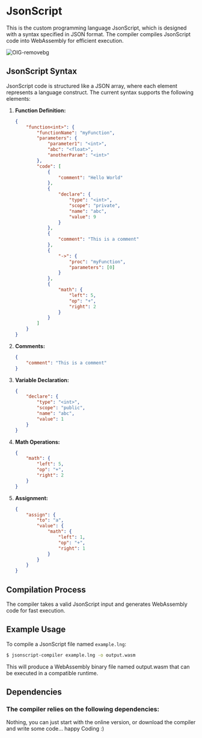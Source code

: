 # JsonScript

This is the custom programming language JsonScript, which is designed with a syntax specified in JSON format. The compiler compiles JsonScript code into WebAssembly for efficient execution.

![OIG-removebg](https://github.com/Muvels/JsonScript/assets/58641436/01dcbe6e-b520-4d22-ba83-3b3c786e9c2c)


## JsonScript Syntax

JsonScript code is structured like a JSON array, where each element represents a language construct. The current syntax supports the following elements:

1. **Function Definition:**
    ```json
    {
        "function<int>": {
            "functionName": "myFunction",
            "parameters": {
                "parameter1": "<int>",
                "abc": "<float>",
                "anotherParam": "<int>"
            },
            "code": [
                {
                    "comment": "Hello World"
                },
                {
                    "declare": {
                        "type": "<int>",
                        "scope": "private",
                        "name": "abc",
                        "value": 9
                    }
                },
                {
                    "comment": "This is a comment"
                },
                {
                    "->": {
                        "proc": "myFunction",
                        "parameters": [0]
                    }
                },
                {
                    "math": {
                        "left": 5,
                        "op": "+",
                        "right": 2
                    }
                }
            ]
        }
    }
    ```

2. **Comments:**
    ```json
    {
        "comment": "This is a comment"
    }
    ```

3. **Variable Declaration:**
    ```json
    {
        "declare": {
            "type": "<int>",
            "scope": "public",
            "name": "abc",
            "value": 1
        }
    }
    ```

4. **Math Operations:**
    ```json
    {
        "math": {
            "left": 5,
            "op": "+",
            "right": 2
        }
    }
    ```

5. **Assignment:**
    ```json
    {
        "assign": {
            "to": "a",
            "value": {
                "math": {
                    "left": 1,
                    "op": "+",
                    "right": 1
                }
            }
        }
    }
    ```

## Compilation Process

The compiler takes a valid JsonScript input and generates WebAssembly code for fast execution.

## Example Usage

To compile a JsonScript file named `example.lng`:

```bash
$ jsonscript-compiler example.lng -o output.wasm
```
This will produce a WebAssembly binary file named output.wasm that can be executed in a compatible runtime.

## Dependencies
### The compiler relies on the following dependencies:
Nothing, you can just start with the online version, or download the compiler and write some code... happy Coding :)
